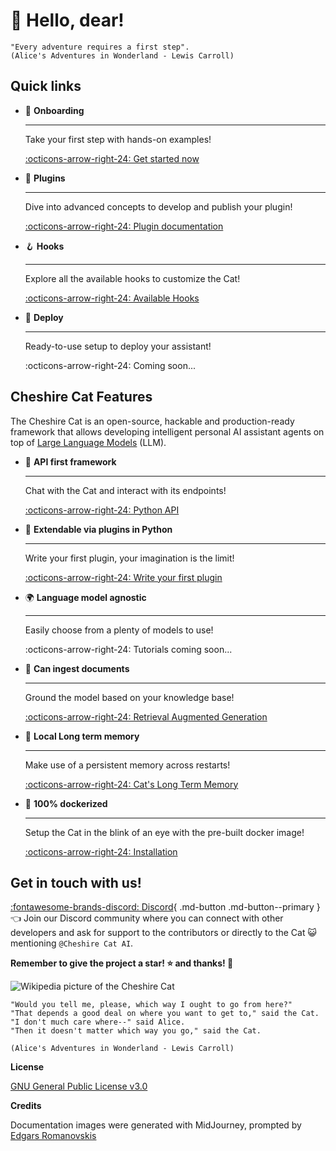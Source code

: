 # &#128075; Hello, dear!
```
"Every adventure requires a first step".
(Alice's Adventures in Wonderland - Lewis Carroll)
```

## Quick links

<div class="grid cards" markdown>

-   &#127939; __Onboarding__

    ---

    Take your first step with hands-on examples!

    [:octicons-arrow-right-24: Get started now](quickstart/introduction.md)

- &#128268; __Plugins__

    ---

    Dive into advanced concepts to develop and publish your plugin!

    [:octicons-arrow-right-24: Plugin documentation](technical/plugins/plugins.md)

-   &#129693; __Hooks__

    ---

    Explore all the available hooks to customize the Cat!

    [:octicons-arrow-right-24: Available Hooks](technical/plugins/hooks.md#available-hooks)

-   &#128640; __Deploy__

    ---

    Ready-to-use setup to deploy your assistant!

    :octicons-arrow-right-24: Coming soon...

</div>


## Cheshire Cat Features

The Cheshire Cat is an open-source, hackable and production-ready framework that allows developing intelligent personal 
AI assistant agents on top of [Large Language Models](conceptual/llm.md) (LLM).

<div class="grid cards" markdown>

-   &#129520; __API first framework__

    ---

    Chat with the Cat and interact with its endpoints!

    [:octicons-arrow-right-24: Python API](technical/clientlib/clientlib-python.md)

-   &#128640; __Extendable via plugins in Python__

    ---

    Write your first plugin, your imagination is the limit!

    [:octicons-arrow-right-24: Write your first plugin](quickstart/prepare-plugin.md)

-   &#127757; __Language model agnostic__

    ---

    Easily choose from a plenty of models to use!

    :octicons-arrow-right-24: Tutorials coming soon...


-   &#128220; __Can ingest documents__

    ---

    Ground the model based on your knowledge base!

    [:octicons-arrow-right-24: Retrieval Augmented Generation](llm-concepts/rag.md)

-   &#128024; __Local Long term memory__

    ---

    Make use of a persistent memory across restarts!

    [:octicons-arrow-right-24: Cat's Long Term Memory](conceptual/memory/long_term_memory.md)

-   &#128011; __100% dockerized__

    ---

    Setup the Cat in the blink of an eye with the pre-built docker image!

    [:octicons-arrow-right-24: Installation](quickstart/installation-configuration.md)

</div>

## Get in touch with us! 

[:fontawesome-brands-discord: Discord](https://discord.gg/bHX5sNFCYU){ .md-button .md-button--primary } &#128072;
Join our Discord community where you can
connect with other developers and ask for support to the contributors or directly to the Cat &#128570;
mentioning `@Cheshire Cat AI`.

**Remember to give the project a star! &#11088; and thanks! &#128591;**


![Wikipedia picture of the Cheshire Cat](assets/img/cheshire-cat-tree-shade.jpg)

    "Would you tell me, please, which way I ought to go from here?"
    "That depends a good deal on where you want to get to," said the Cat.
    "I don't much care where--" said Alice.
    "Then it doesn't matter which way you go," said the Cat.

    (Alice's Adventures in Wonderland - Lewis Carroll)

__License__

[GNU General Public License v3.0](https://raw.githubusercontent.com/cheshire-cat-ai/core/main/LICENSE)

__Credits__

Documentation images were generated with MidJourney, prompted by [Edgars Romanovskis](https://www.linkedin.com/in/edgars-romanovskis-b28826259/)
